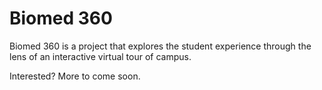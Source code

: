 # Biomed 360

Biomed 360 is a project that explores the student experience through the lens of an interactive virtual tour of campus.

Interested? More to come soon.
